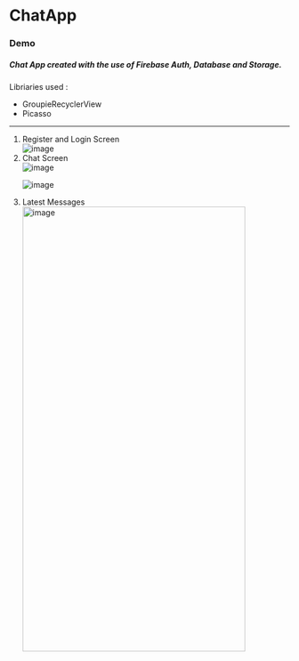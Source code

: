 

<h1 id="chatapp">ChatApp</h1>
<h3 id="demo">Demo</h3>
<h5>Chat App created with the use of Firebase Auth, Database and Storage.</h5>

Libriaries used :
- GroupieRecyclerView
- Picasso
---
<ol>
<li>Register and Login Screen<br>
<img src="https://user-images.githubusercontent.com/45905489/82341492-c71d2c00-99f0-11ea-92c1-569766e4e570.png" alt="image"></br>
<li>Chat Screen<br>
<img src="https://user-images.githubusercontent.com/45905489/82339368-40674f80-99ee-11ea-8f4f-c2231333ba81.png" alt="image"></p>
<p><img src="https://user-images.githubusercontent.com/45905489/82339533-6c82d080-99ee-11ea-84a9-9f14dd10a439.png" alt="image" ></p>
<li>Latest Messages<br>
<img src="https://user-images.githubusercontent.com/45905489/82340012-06e31400-99ef-11ea-9718-f1354e3eaa0f.png" alt="image"  height="800" width="400"></p>
</li>
</ol>

